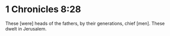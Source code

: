 # 1 Chronicles 8:28

These [were] heads of the fathers, by their generations, chief [men]. These dwelt in Jerusalem.